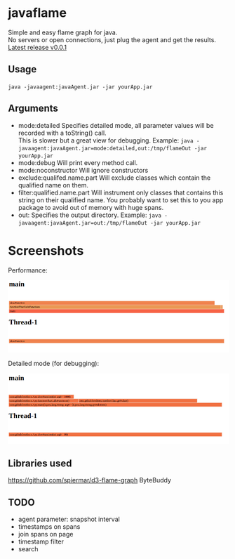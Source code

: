 # javaflame

Simple and easy flame graph for java.  
No servers or open connections, just plug the agent and get the results.  
[Latest release v0.0.1](https://github.com/beothorn/javaflame/releases/download/v1.0.0/javaAgent.jar)

## Usage

`java -javaagent:javaAgent.jar -jar yourApp.jar`  

## Arguments

- mode:detailed Specifies detailed mode, all parameter values will be recorded with a toString() call.  
This is slower but a great view for debugging.
Example: `java -javaagent:javaAgent.jar=mode:detailed,out:/tmp/flameOut -jar yourApp.jar`
- mode:debug Will print every method call.
- mode:noconstructor Will ignore constructors
- exclude:qualifed.name.part Will exclude classes which contain the qualified name on them.
- filter:qualified.name.part Will instrument only classes that contains this string on their qualified name. You probably want to set this to you app package to avoid out of memory with huge spans.
- out: Specifies the output directory. Example: `java -javaagent:javaAgent.jar=out:/tmp/flameOut -jar yourApp.jar`

# Screenshots

Performance:  

![flamegraph](https://github.com/beothorn/javaflame/blob/main/screenshot.png?raw=true)

Detailed mode (for debugging):  

![flamegraph detailed](https://github.com/beothorn/javaflame/blob/main/screenshotDetailed.png?raw=true)


## Libraries used

https://github.com/spiermar/d3-flame-graph
ByteBuddy

## TODO

- agent parameter: snapshot interval
- timestamps on spans
- join spans on page
- timestamp filter
- search
